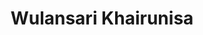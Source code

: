 ---
title: Wulansari Khairunisa
organization: Humanitarian OpenStreetMap Team
country: Indonesia
image: https://www.hotosm.org/uploads/HOT_ID_Staff_Wulan.png
---